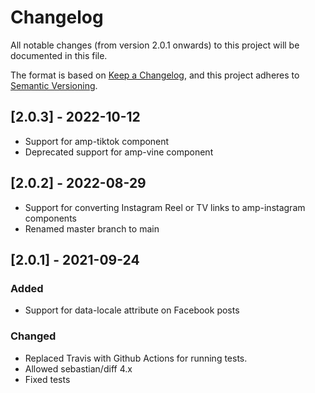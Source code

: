# Changelog
All notable changes (from version 2.0.1 onwards) to this project will be
documented in this file.

The format is based on [Keep a Changelog](https://keepachangelog.com/en/1.0.0/),
and this project adheres to [Semantic Versioning](https://semver.org/spec/v2.0.0.html).

## [2.0.3] - 2022-10-12

- Support for amp-tiktok component
- Deprecated support for amp-vine component

## [2.0.2] - 2022-08-29

- Support for converting Instagram Reel or TV links to amp-instagram components
- Renamed master branch to main

## [2.0.1] - 2021-09-24

### Added
- Support for data-locale attribute on Facebook posts

### Changed
- Replaced Travis with Github Actions for running tests.
- Allowed sebastian/diff 4.x
- Fixed tests
